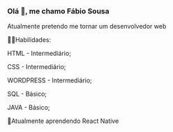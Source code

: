 ### Olá 👋, me chamo Fábio Sousa

Atualmente pretendo me tornar um desenvolvedor web

👨‍💻Habilidades:

HTML - Intermediário;

CSS - Intermediário;

WORDPRESS - Intermediário;

SQL - Básico;

JAVA - Básico;

📖Atualmente aprendendo React Native
<!--
**fabiosousasi/fabiosousasi** is a ✨ _special_ ✨ repository because its `README.md` (this file) appears on your GitHub profile.

Here are some ideas to get you started:

- 🔭 I’m currently working on ...
- 🌱 I’m currently learning ...
- 👯 I’m looking to collaborate on ...
- 🤔 I’m looking for help with ...
- 💬 Ask me about ...
- 📫 How to reach me: ...
- 😄 Pronouns: ...
- ⚡ Fun fact: ...
-->

